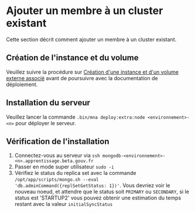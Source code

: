# Ajouter un membre à un cluster existant

Cette section décrit comment ajouter un membre à un cluster existant.

## Création de l'instance et du volume

Veuillez suivre la procédure sur [Création d'une instance et d'un volume externe associé](./instance.md) avant de poursuivre avec la documentation de déploiement.

## Installation du serveur

Veuillez lancer la commande `.bin/mna deploy:extra:node <environnement>-<n>` pour déployer le serveur.

## Vérification de l'installation

1. Connectez-vous au serveur via `ssh mongodb-<environnement>-<n>.apprentissage.beta.gouv.fr`
2. Passer en mode super utilisateur `sudo -i`
3. Vérifiez le status du replica set avec la commande `/opt/app/scripts/mongo.sh --eval 'db.adminCommand({replSetGetStatus: 1})'`. Vous devriez voir le nouveau noeud, et attendre que le status soit `PRIMARY` ou `SECONDARY`, si le status est 'STARTUP2' vous pouvez obtenir une estimation du temps restant avec la valeur `initialSyncStatus`